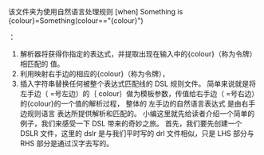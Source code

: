 该文件夹为使用自然语言处理规则
[when] Something is {colour}=Something(colour=="{colour}")

：
1. 解析器将获得你指定的表达式，并提取出现在输入中的{colour}（称为令牌）相匹配的
   值。
2. 利用映射右手边的相应的{colour}（称为令牌），
3. 插入字符串替换任何被整个表达式匹配线的 DSL 规则文件。
   简单来说就是将 左手边（ =号左边）的｛ colour｝做为模板参数，传值给右手边（ =号右边）
   的{colour}的一个值的解析过程， 整体的 左手边的自然语言表达式 是由右手边规则语言
   表达所提供解析和匹配的。 小编这里就先给读者介绍一个简单的例子，我们来感受一下 DSL
   带来的奇妙之旅。 首先，我们要先创建一个 DSLR 文件，这里的 dslr 是与我们平时写的 drl
   文件相似，只是 LHS 部分与 RHS 部分是通过汉字去写的。